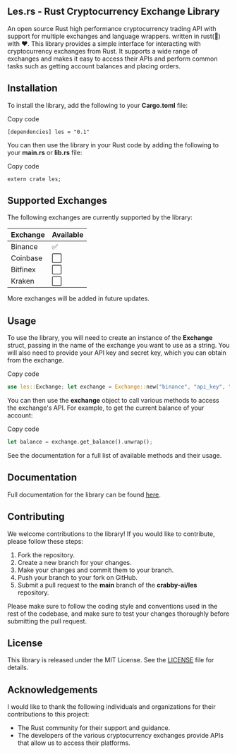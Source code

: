 ## **Les.rs** - Rust Cryptocurrency Exchange Library

An open source Rust high performance cryptocurrency trading API with support for multiple exchanges and language wrappers. written in rust(🦀) with ❤️.
This library provides a simple interface for interacting with cryptocurrency exchanges from Rust. It supports a wide range of exchanges and makes it easy to access their APIs and perform common tasks such as getting account balances and placing orders.

## **Installation**

To install the library, add the following to your **Cargo.toml** file:

Copy code

`[dependencies] les = "0.1"`

You can then use the library in your Rust code by adding the following to your **main.rs** or **lib.rs** file:

Copy code

`extern crate les;`

## **Supported Exchanges**

The following exchanges are currently supported by the library:

| Exchange | Available |
| --- | --- |
| Binance | ✅ |
| Coinbase | ⬜️ |
| Bitfinex | ⬜️ |
| Kraken | ⬜️ |

More exchanges will be added in future updates.

## **Usage**

To use the library, you will need to create an instance of the **Exchange** struct, passing in the name of the exchange you want to use as a string. You will also need to provide your API key and secret key, which you can obtain from the exchange.

Copy code

```rust
use les::Exchange; let exchange = Exchange::new("binance", "api_key", "secret_key");
```

You can then use the **exchange** object to call various methods to access the exchange's API. For example, to get the current balance of your account:

Copy code

```rust
let balance = exchange.get_balance().unwrap();
```

See the documentation for a full list of available methods and their usage.

## **Documentation**

Full documentation for the library can be found [here](https://docs.rs/les).

## **Contributing**

We welcome contributions to the library! If you would like to contribute, please follow these steps:

1.  Fork the repository.
2.  Create a new branch for your changes.
3.  Make your changes and commit them to your branch.
4.  Push your branch to your fork on GitHub.
5.  Submit a pull request to the **main** branch of the **crabby-ai/les** repository.

Please make sure to follow the coding style and conventions used in the rest of the codebase, and make sure to test your changes thoroughly before submitting the pull request.

## **License**

This library is released under the MIT License. See the [LICENSE](https://github.com/crabby-ai/les/blob/main/LICENSE) file for details.

## **Acknowledgements**

I would like to thank the following individuals and organizations for their contributions to this project:

*   The Rust community for their support and guidance.
*   The developers of the various cryptocurrency exchanges provide APIs that allow us to access their platforms.
